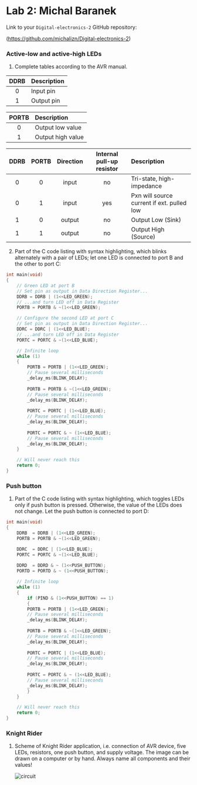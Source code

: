 # Lab 2: Michal Baranek

Link to your `Digital-electronics-2` GitHub repository:

   (https://github.com/michalizn/Digital-electronics-2)


### Active-low and active-high LEDs

1. Complete tables according to the AVR manual.

| **DDRB** | **Description** |
| :-: | :-- |
| 0 | Input pin |
| 1 | Output pin |

| **PORTB** | **Description** |
| :-: | :-- |
| 0 | Output low value |
| 1 | Output high value |

| **DDRB** | **PORTB** | **Direction** | **Internal pull-up resistor** | **Description** |
| :-: | :-: | :-: | :-: | :-- |
| 0 | 0 | input | no | Tri-state, high-impedance |
| 0 | 1 | input | yes | Pxn will source current if ext. pulled low |
| 1 | 0 | output |no | Output Low (Sink) |
| 1 | 1 | output | no | Output High (Source) |

2. Part of the C code listing with syntax highlighting, which blinks alternately with a pair of LEDs; let one LED is connected to port B and the other to port C:

```c
int main(void)
{
    // Green LED at port B
    // Set pin as output in Data Direction Register...
    DDRB = DDRB | (1<<LED_GREEN);
    // ...and turn LED off in Data Register
    PORTB = PORTB & ~(1<<LED_GREEN);

    // Configure the second LED at port C    
    // Set pin as output in Data Direction Register...
    DDRC = DDRC | (1<<LED_BLUE);
    // ...and turn LED off in Data Register
    PORTC = PORTC & ~(1<<LED_BLUE);

    // Infinite loop
    while (1)
    {
        PORTB = PORTB | (1<<LED_GREEN);
        // Pause several milliseconds
        _delay_ms(BLINK_DELAY);
        
        PORTB = PORTB & ~(1<<LED_GREEN);
        // Pause several milliseconds
        _delay_ms(BLINK_DELAY);
        
        PORTC = PORTC | (1<<LED_BLUE);
        // Pause several milliseconds
        _delay_ms(BLINK_DELAY);
        
        PORTC = PORTC & ~ (1<<LED_BLUE);
        // Pause several milliseconds
        _delay_ms(BLINK_DELAY);
    }

    // Will never reach this
    return 0;
}
```


### Push button

1. Part of the C code listing with syntax highlighting, which toggles LEDs only if push button is pressed. Otherwise, the value of the LEDs does not change. Let the push button is connected to port D:

```c
int main(void)
{
	DDRB  = DDRB | (1<<LED_GREEN);
	PORTB = PORTB & ~(1<<LED_GREEN);

	DDRC  = DDRC | (1<<LED_BLUE);
	PORTC = PORTC & ~(1<<LED_BLUE);
	
	DDRD  = DDRD & ~ (1<<PUSH_BUTTON);
	PORTD = PORTD & ~ (1<<PUSH_BUTTON);

	// Infinite loop
	while (1)
	{
		if (PIND & (1<<PUSH_BUTTON) == 1)
		{
		PORTB = PORTB | (1<<LED_GREEN);
		// Pause several milliseconds
		_delay_ms(BLINK_DELAY);
		
		PORTB = PORTB & ~(1<<LED_GREEN);
		// Pause several milliseconds
		_delay_ms(BLINK_DELAY);
		
		PORTC = PORTC | (1<<LED_BLUE);
		// Pause several milliseconds
		_delay_ms(BLINK_DELAY);
		
		PORTC = PORTC & ~ (1<<LED_BLUE);
		// Pause several milliseconds
		_delay_ms(BLINK_DELAY);
		}
	}

	// Will never reach this
	return 0;
}
```


### Knight Rider

1. Scheme of Knight Rider application, i.e. connection of AVR device, five LEDs, resistors, one push button, and supply voltage. The image can be drawn on a computer or by hand. Always name all components and their values!

   ![circuit](https://github.com/michalizn/Digital-electronics-2/blob/main/Labs/02-leds/images/Capture0.PNG)
